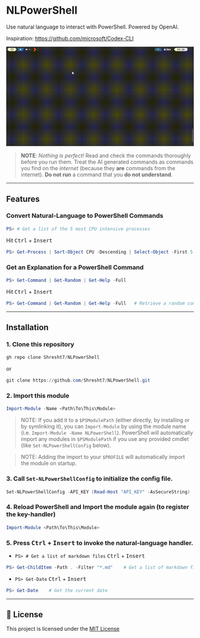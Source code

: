 # NLPowerShell

Use natural language to interact with PowerShell. Powered by OpenAI.

Inspiration: https://github.com/microsoft/Codex-CLI

![Demonstration](Docs/demo.gif)

> **NOTE**: _Nothing is perfect!_ Read and check the commands thoroughly before you run them. Treat the AI generated commands as commands you find on the _internet_ (because they **are** commands from the internet). **Do not run** a command that you **do not understand**.

---

## Features

### Convert Natural-Language to PowerShell Commands

```powershell
PS> # Get a list of the 5 most CPU intensive processes
```

Hit <kbd>Ctrl</kbd> + <kbd>Insert</kbd>

```powershell
PS> Get-Process | Sort-Object CPU -Descending | Select-Object -First 5    # Get a list of the 5 most CPU intensive processes
```

### Get an Explanation for a PowerShell Command

```powershell
PS> Get-Command | Get-Random | Get-Help -Full
```

Hit <kbd>Ctrl</kbd> + <kbd>Insert</kbd>

```powershell
PS> Get-Command | Get-Random | Get-Help -Full   # Retrieve a random command and display its full help information.
```

---

## Installation

### 1. Clone this repository

```powershell
gh repo clone Shresht7/NLPowerShell
```

or 

```powershell
git clone https://github.com/Shresht7/NLPowerShell.git
```

### 2. Import this module

```powershell
Import-Module -Name <Path\To\This\Module>
```

> NOTE: If you add it to a `$PSModulePath` (either directly, by installing or by symlinking it), you can `Import-Module` by using the module name (i.e. `Import-Module -Name NLPowerShell`). PowerShell will automatically import any modules in `$PSModulePath` if you use any provided cmdlet (like `Set-NLPowerShellConfig` below).

> NOTE: Adding the import to your `$PROFILE` will automatically import the module on startup.

### 3. Call `Set-NLPowerShellConfig` to initialize the config file.

```powershell
Set-NLPowerShellConfig -API_KEY (Read-Host "API_KEY" -AsSecureString)
```

### 4. Reload PowerShell and Import the module again (to register the key-handler)

```powershell
Import-Module <Path\To\This\Module>
```

### 5. Press <kbd>Ctrl</kbd> + <kbd>Insert</kbd> to invoke the natural-language handler.

- `PS> # Get a list of markdown files` <kbd>Ctrl</kbd> + <kbd>Insert</kbd>

```powershell
PS> Get-ChildItem -Path . -Filter "*.md"    # Get a list of markdown files
```

- `PS> Get-Date` <kbd>Ctrl</kbd> + <kbd>Insert</kbd>
```powershell
PS> Get-Date    # Get the current date
```

---

## 📄 License

This project is licensed under the [MIT License](./LICENSE)
